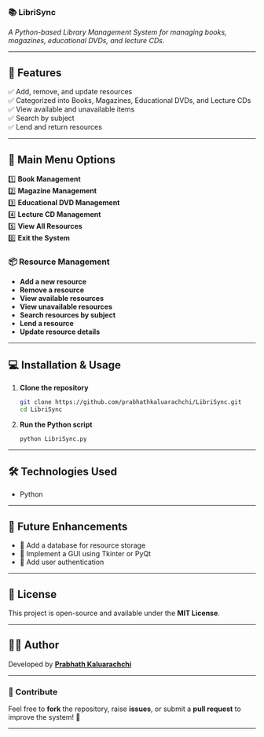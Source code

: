 ### **📚 LibriSync**  
*A Python-based Library Management System for managing books, magazines, educational DVDs, and lecture CDs.*  

---

## **🚀 Features**  
✅ Add, remove, and update resources  
✅ Categorized into Books, Magazines, Educational DVDs, and Lecture CDs  
✅ View available and unavailable items  
✅ Search by subject  
✅ Lend and return resources  

---

## **📖 Main Menu Options**  
1️⃣ **Book Management**  
2️⃣ **Magazine Management**  
3️⃣ **Educational DVD Management**  
4️⃣ **Lecture CD Management**  
5️⃣ **View All Resources**  
0️⃣ **Exit the System**  

### **📦 Resource Management**  
- **Add a new resource**  
- **Remove a resource**  
- **View available resources**  
- **View unavailable resources**  
- **Search resources by subject**  
- **Lend a resource**  
- **Update resource details**  

---

## **💻 Installation & Usage**  
1. **Clone the repository**  
   ```sh
   git clone https://github.com/prabhathkaluarachchi/LibriSync.git
   cd LibriSync
   ```
2. **Run the Python script**  
   ```sh
   python LibriSync.py
   ```

---

## **🛠️ Technologies Used**  
- Python  

---

## **📌 Future Enhancements**  
- 📌 Add a database for resource storage  
- 📌 Implement a GUI using Tkinter or PyQt  
- 📌 Add user authentication  

---

## **📜 License**  
This project is open-source and available under the **MIT License**.  

---

## **👨‍💻 Author**  
Developed by **[Prabhath Kaluarachchi](https://github.com/prabhathkaluarachchi/)**  

---

### **📢 Contribute**  
Feel free to **fork** the repository, raise **issues**, or submit a **pull request** to improve the system! 🚀  

---